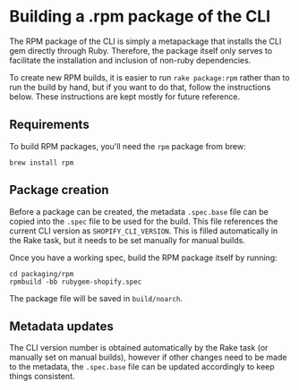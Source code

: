 # Building a .rpm package of the CLI

The RPM package of the CLI is simply a metapackage that installs the CLI gem directly through Ruby. Therefore, 
the package itself only serves to facilitate the installation and inclusion of non-ruby dependencies.

To create new RPM builds, it is easier to run `rake package:rpm` rather than to run the build by hand, but if you
want to do that, follow the instructions below. These instructions are kept mostly for future reference.

## Requirements

To build RPM packages, you'll need the `rpm` package from brew:

```
brew install rpm
```

## Package creation

Before a package can be created, the metadata `.spec.base` file can be copied into the `.spec` file to be used for the
build. This file references the current CLI version as `SHOPIFY_CLI_VERSION`. This is filled automatically in the Rake
task, but it needs to be set manually for manual builds.

Once you have a working spec, build the RPM package itself by running:

```
cd packaging/rpm
rpmbuild -bb rubygem-shopify.spec
```

The package file will be saved in `build/noarch`.

## Metadata updates

The CLI version number is obtained automatically by the Rake task (or manually set on manual builds), however if other
changes need to be made to the metadata, the `.spec.base` file can be updated accordingly to keep things consistent.
